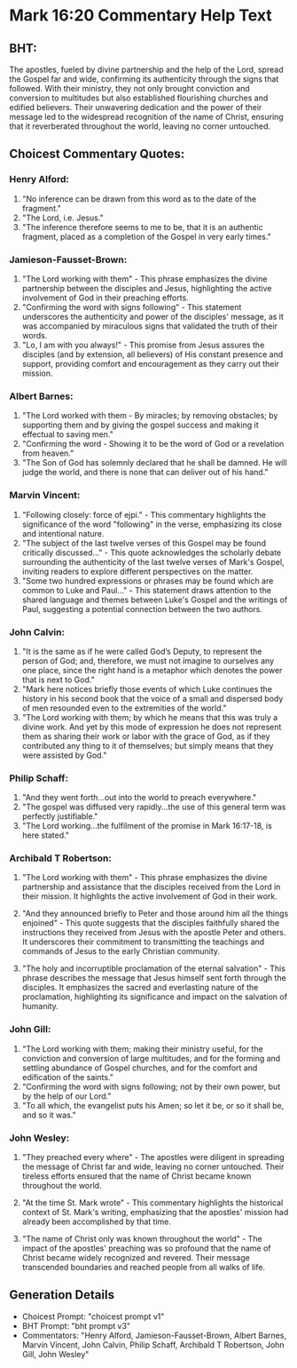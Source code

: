 # Mark 16:20 Commentary Help Text

## BHT:
The apostles, fueled by divine partnership and the help of the Lord, spread the Gospel far and wide, confirming its authenticity through the signs that followed. With their ministry, they not only brought conviction and conversion to multitudes but also established flourishing churches and edified believers. Their unwavering dedication and the power of their message led to the widespread recognition of the name of Christ, ensuring that it reverberated throughout the world, leaving no corner untouched.

## Choicest Commentary Quotes:
### Henry Alford:
1. "No inference can be drawn from this word as to the date of the fragment." 
2. "The Lord, i.e. Jesus."
3. "The inference therefore seems to me to be, that it is an authentic fragment, placed as a completion of the Gospel in very early times."

### Jamieson-Fausset-Brown:
1. "The Lord working with them" - This phrase emphasizes the divine partnership between the disciples and Jesus, highlighting the active involvement of God in their preaching efforts.
2. "Confirming the word with signs following" - This statement underscores the authenticity and power of the disciples' message, as it was accompanied by miraculous signs that validated the truth of their words.
3. "Lo, I am with you always!" - This promise from Jesus assures the disciples (and by extension, all believers) of His constant presence and support, providing comfort and encouragement as they carry out their mission.

### Albert Barnes:
1. "The Lord worked with them - By miracles; by removing obstacles; by supporting them and by giving the gospel success and making it effectual to saving men."
2. "Confirming the word - Showing it to be the word of God or a revelation from heaven."
3. "The Son of God has solemnly declared that he shall be damned. He will judge the world, and there is none that can deliver out of his hand."

### Marvin Vincent:
1. "Following closely: force of ejpi." - This commentary highlights the significance of the word "following" in the verse, emphasizing its close and intentional nature.
2. "The subject of the last twelve verses of this Gospel may be found critically discussed..." - This quote acknowledges the scholarly debate surrounding the authenticity of the last twelve verses of Mark's Gospel, inviting readers to explore different perspectives on the matter.
3. "Some two hundred expressions or phrases may be found which are common to Luke and Paul..." - This statement draws attention to the shared language and themes between Luke's Gospel and the writings of Paul, suggesting a potential connection between the two authors.

### John Calvin:
1. "It is the same as if he were called God’s Deputy, to represent the person of God; and, therefore, we must not imagine to ourselves any one place, since the right hand is a metaphor which denotes the power that is next to God."
2. "Mark here notices briefly those events of which Luke continues the history in his second book that the voice of a small and dispersed body of men resounded even to the extremities of the world."
3. "The Lord working with them; by which he means that this was truly a divine work. And yet by this mode of expression he does not represent them as sharing their work or labor with the grace of God, as if they contributed any thing to it of themselves; but simply means that they were assisted by God."

### Philip Schaff:
1. "And they went forth...out into the world to preach everywhere." 
2. "The gospel was diffused very rapidly...the use of this general term was perfectly justifiable."
3. "The Lord working...the fulfilment of the promise in Mark 16:17-18, is here stated."

### Archibald T Robertson:
1. "The Lord working with them" - This phrase emphasizes the divine partnership and assistance that the disciples received from the Lord in their mission. It highlights the active involvement of God in their work.

2. "And they announced briefly to Peter and those around him all the things enjoined" - This quote suggests that the disciples faithfully shared the instructions they received from Jesus with the apostle Peter and others. It underscores their commitment to transmitting the teachings and commands of Jesus to the early Christian community.

3. "The holy and incorruptible proclamation of the eternal salvation" - This phrase describes the message that Jesus himself sent forth through the disciples. It emphasizes the sacred and everlasting nature of the proclamation, highlighting its significance and impact on the salvation of humanity.

### John Gill:
1. "The Lord working with them; making their ministry useful, for the conviction and conversion of large multitudes, and for the forming and settling abundance of Gospel churches, and for the comfort and edification of the saints."
2. "Confirming the word with signs following; not by their own power, but by the help of our Lord."
3. "To all which, the evangelist puts his Amen; so let it be, or so it shall be, and so it was."

### John Wesley:
1. "They preached every where" - The apostles were diligent in spreading the message of Christ far and wide, leaving no corner untouched. Their tireless efforts ensured that the name of Christ became known throughout the world.

2. "At the time St. Mark wrote" - This commentary highlights the historical context of St. Mark's writing, emphasizing that the apostles' mission had already been accomplished by that time.

3. "The name of Christ only was known throughout the world" - The impact of the apostles' preaching was so profound that the name of Christ became widely recognized and revered. Their message transcended boundaries and reached people from all walks of life.


## Generation Details
- Choicest Prompt: "choicest prompt v1"
- BHT Prompt: "bht prompt v3"
- Commentators: "Henry Alford, Jamieson-Fausset-Brown, Albert Barnes, Marvin Vincent, John Calvin, Philip Schaff, Archibald T Robertson, John Gill, John Wesley"
